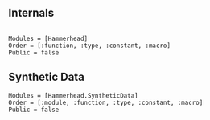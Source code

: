 ## Internals

```@index
```

```@autodocs
Modules = [Hammerhead]
Order = [:function, :type, :constant, :macro]
Public = false
```

## Synthetic Data

```@autodocs
Modules = [Hammerhead.SyntheticData]
Order = [:module, :function, :type, :constant, :macro]
Public = false
```
